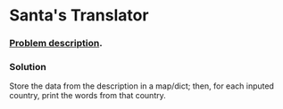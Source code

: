 # Santa's Translator

### [Problem description](https://www.beecrowd.com.br/judge/en/problems/view/1763).

### Solution

Store the data from the description in a map/dict; then, for each inputed  country, print the words from that country.